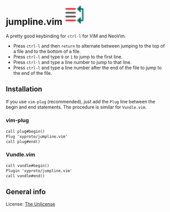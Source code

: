 # jumpline.vim ![logo](img/jumpline.svg)

A pretty good keybinding for `ctrl-l` for ViM and NeoVim.

* Press `ctrl-l` and then `return` to alternate between jumping to the top of a file and to the bottom of a file.
* Press `ctrl-l` and type `0` or `1` to jump to the first line.
* Press `ctrl-l` and type a line number to jump to that line.
* Press `ctrl-l` and type a line number after the end of the file to jump to the end of the file.

## Installation

If you use `vim-plug` (recommended), just add the `Plug` line between the begin and end statements.
The procedure is similar for `Vundle.vim`.

### vim-plug

    call plug#begin()
    Plug 'xyproto/jumpline.vim'
    call plug#end()

### Vundle.vim

    call vundle#begin()
    Plugin 'xyproto/jumpline.vim'
    call vundle#end()

## General info

License: [The Unlicense](https://choosealicense.com/licenses/unlicense/)
